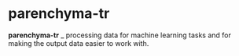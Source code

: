 # parenchyma-tr

**parenchyma-tr** _ processing data for machine learning tasks and for making the output data 
easier to work with.